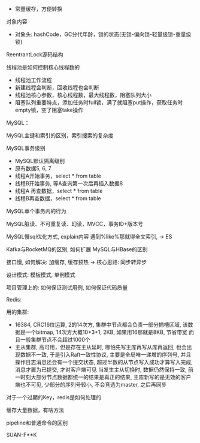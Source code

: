 

- 常量缓存，方便转换

对象内容

- 对象头: hashCode，GC分代年龄，锁的状态(无锁-偏向锁-轻量级锁-重量级锁)

ReentrantLock源码结构

线程池是如何控制核心线程数的

- 线程池工作流程
- 新建线程会判断，回收线程也会判断
- 线程池核心参数，核心线程数，最大线程数，阻塞队列大小
- 阻塞队列重要特点，添加任务时full锁，满了就阻塞put操作，获取任务时empty锁，空了阻塞take操作


MySQL：

MySQL主键和索引的区别，索引搜索的复杂度

MySQL事务级别

- MySQL默认隔离级别
- 原有数据5, 6, 7
- 线程A开始事务，select * from table
- 线程B开始事务, 等A查询第一次后再插入数据8
- 线程A 再查数据，select * from table
- 线程B再查数据，select * from table

MySQL单个事务内的行为

MySQL脏读、不可重复读、幻读，MVCC，事务ID+版本号

MySQL慢sql优化方式, explain内容 遇到%like%那就得全文索引, -> ES

Kafka与RocketMQ的区别, 如何扩展 MySQL与HBase的区别

接口慢, 如何解决: 加缓存, 缓存预热 -> 核心思路: 同步转异步

设计模式: 模板模式, 单例模式

项目管理上的: 如何保证测试用例, 如何保证代码质量

Redis:

用的集群:

- 16384, CRC16位运算, 2的14次方, 集群中节点都会负责一部分插槽区域, 该数据是一个bitmap, 14次方大概10+3+1, 2KB, 如果用16那就是8KB, 节省带宽 而且一般集群节点不会超过1000个
- 主从集群, 高可用，但是存在主从延时, 哪怕先写主库再写从库再返回, 也会出现数据不一致, 于是引入Raft一致性协议, 主要是全局唯一递增的序列号, 并且操作日志消息还会有一个提交状态, 超过半数的从节点写入成功才算写入完成, 消息才置为已提交, 才对客户端可见 当发生主从切换时, 数据仍然保持一致, 前一时刻大部分节点数据都统一的结果是真正的结果, 主库新写的是无效的客户端也不可见, 少部分的序列号较小, 不会竞选为master, 之后再同步

对于一个过期的Key，redis是如何处理的

缓存大量数据，有啥方法

pipeline和普通命令的区别

SUAN-F**K

